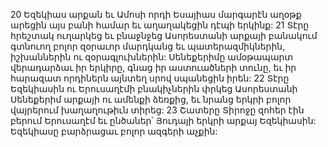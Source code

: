 20 Եզեկիաս արքան եւ Ամոսի որդի Եսայիաս մարգարէն աղօթք արեցին այս բանի համար եւ աղաղակեցին դէպի երկինք: 21 Տէրը հրեշտակ ուղարկեց եւ բնաջնջեց Ասորեստանի արքայի բանակում գտնուող բոլոր զօրաւոր մարդկանց եւ պատերազմիկներին, իշխաններին ու զօրագլուխներին: Սենեքերիմը ամօթապարտ վերադարձաւ իր երկիրը, գնաց իր աստուածների տունը, եւ իր հարազատ որդիներն այնտեղ սրով սպանեցին իրեն: 22 Տէրը Եզեկիասին ու Երուսաղէմի բնակիչներին փրկեց Ասորեստանի Սենեքերիմ արքայի ու ամենքի ձեռքից, եւ նրանց երկրի բոլոր վայրերում խաղաղութիւն տիրեց: 23 Շատերը Տիրոջը զոհեր էին բերում Երուսաղէմ եւ ընծաներ՝ Յուդայի երկրի արքայ Եզեկիասին: Եզեկիասը բարձրացաւ բոլոր ազգերի աչքին:
